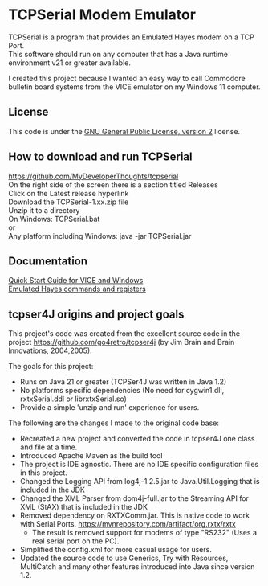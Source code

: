 # TCPSerial Modem Emulator
TCPSerial is a program that provides an Emulated Hayes modem on a TCP Port.   
This software should run on any computer that has a Java runtime environment v21 or greater available.  

I created this project because I wanted an easy way to call Commodore bulletin board systems from the VICE emulator on my Windows 11 computer.  
## License
This code is under the [GNU General Public License, version 2](https://www.gnu.org/licenses/old-licenses/gpl-2.0.html) license.

## How to download and run TCPSerial
https://github.com/MyDeveloperThoughts/tcpserial  
On the right side of the screen there is a section titled Releases  
Click on the Latest release hyperlink  
Download the TCPSerial-1.xx.zip file  
Unzip it to a directory  
On Windows:  TCPSerial.bat  
or  
Any platform including Windows:  java -jar TCPSerial.jar

## Documentation
[Quick Start Guide for VICE and Windows](docs/QuickStartWithVICEAndWindows.md)  
[ Emulated Hayes commands and registers ](docs/HayesCommands.md)

## tcpser4J origins and project goals
This project's code was created from the excellent source code in the project https://github.com/go4retro/tcpser4j (by Jim Brain and Brain Innovations, 2004,2005).

The goals for this project:
* Runs on Java 21 or greater (TCPSer4J was written in Java 1.2)
* No platforms specific dependencies (No need for cygwin1.dll, rxtxSerial.ddl or librxtxSerial.so)
* Provide a simple 'unzip and run' experience for users.

The following are the changes I made to the original code base:
* Recreated a new project and converted the code in tcpser4J one class and file at a time. 
* Introduced Apache Maven as the build tool
* The project is IDE agnostic.  There are no IDE specific configuration files in this project.
* Changed the Logging API from log4j-1.2.5.jar to Java.Util.Logging that is included in the JDK
* Changed the XML Parser from dom4j-full.jar to the Streaming API for XML (StAX) that is included in the JDK
* Removed dependency on RXTXComm.jar.  This is native code to work with Serial Ports.  https://mvnrepository.com/artifact/org.rxtx/rxtx
  * The result is removed support for modems of type "RS232" (Uses a real serial port on the PC).
* Simplified the config.xml for more casual usage for users.
* Updated the source code to use Generics, Try with Resources, MultiCatch and many other features introduced into Java since version 1.2.


